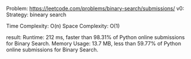 Problem: https://leetcode.com/problems/binary-search/submissions/
v0:
Strategy: bineary search

Time Complexity: O(n)
Space Complexity: O(1)

result:
Runtime: 212 ms, faster than 98.31% of Python online submissions for Binary Search.
Memory Usage: 13.7 MB, less than 59.77% of Python online submissions for Binary Search.
